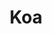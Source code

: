 ---
codehost: https://github.com/https://github.com/koajs/koa
font:
  google: https://fonts.google.com/specimen/Italiana
  name: Italiana
googleplus: https://plus.google.com/communities/101845768320796750641
logohandle: koajs
slack: https://communityinviter.com/apps/koa-js/koajs
sort: koa
title: Koa
website: https://koajs.com/
---